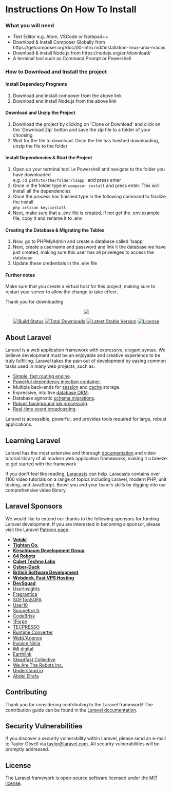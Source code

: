<h1>Instructions On How To Install</h1>
<h3>What you will need</h3>
<ul>
    <li>Text Editor e.g. Atom, VSCode or Notepad++</li>
    <li>Download & Install Composer Globally from https://getcomposer.org/doc/00-intro.md#installation-linux-unix-macos</li>
    <li>Download & install Node.js from https://nodejs.org/en/download/</li>
    <li>A terminal tool such as Command Prompt or Powershell</li>
</ul>
<h3>How to Download and Install the project</h3>
<h4>Install Dependecy Programs</h4>
<ol>
    <li>Download and install composer from the above link</li>
    <li>Download and install Node.js from the above link</li>
</ol>
<h4>Download and Unzip the Project</h4>
<ol>
    <li>Download the project by clicking on 'Clone or Download' and click on the 'Download Zip' button and save the zip file to a folder of your choosing</li>
    <li>Wait for the file to download. Once the file has finished downloading, unzip the file to the folder</li>
</ol>
<h4>Install Dependencies & Start the Project</h4>
<ol>
    <li>Open up your terminal tool i.e Powershell and navigate to the folder you have downloaded <br> e.g. <code>cd path/to/the/folder/lsapp </code> and press enter</li>
    <li>Once in the folder type in <code>composer install</code> and press enter. This will install all the dependencies</li>
    <li>
        Once the process has finished type in the following command to finalize the install<br>
        <code>php artisan key:install</code>
    </li>
    <li>Next, make sure that a .env file is created, if not get the .env.example file,  copy it and rename it to .env</li>
</ol>
<h4>Creating the Database & Migrating the Tables</h4>
<ol>
    <li>Now, go to PHPMyAdmin and create a database called 'lsapp'</li>
    <li>Next, create a username and password and link it the database we have just created, making sure this user has all priveleges to access the database</li>
    <li>Update these credentials in the .env file</li>
</ol>

<h4>Further notes</h4>
<p>Make sure that you create a virtual host for this project, making sure to restart your server to allow the change to take effect.</p>
<p>Thank you for downloading</p>

<p align="center"><img src="https://laravel.com/assets/img/components/logo-laravel.svg"></p>

<p align="center">
<a href="https://travis-ci.org/laravel/framework"><img src="https://travis-ci.org/laravel/framework.svg" alt="Build Status"></a>
<a href="https://packagist.org/packages/laravel/framework"><img src="https://poser.pugx.org/laravel/framework/d/total.svg" alt="Total Downloads"></a>
<a href="https://packagist.org/packages/laravel/framework"><img src="https://poser.pugx.org/laravel/framework/v/stable.svg" alt="Latest Stable Version"></a>
<a href="https://packagist.org/packages/laravel/framework"><img src="https://poser.pugx.org/laravel/framework/license.svg" alt="License"></a>
</p>

## About Laravel

Laravel is a web application framework with expressive, elegant syntax. We believe development must be an enjoyable and creative experience to be truly fulfilling. Laravel takes the pain out of development by easing common tasks used in many web projects, such as:

- [Simple, fast routing engine](https://laravel.com/docs/routing).
- [Powerful dependency injection container](https://laravel.com/docs/container).
- Multiple back-ends for [session](https://laravel.com/docs/session) and [cache](https://laravel.com/docs/cache) storage.
- Expressive, intuitive [database ORM](https://laravel.com/docs/eloquent).
- Database agnostic [schema migrations](https://laravel.com/docs/migrations).
- [Robust background job processing](https://laravel.com/docs/queues).
- [Real-time event broadcasting](https://laravel.com/docs/broadcasting).

Laravel is accessible, powerful, and provides tools required for large, robust applications.

## Learning Laravel

Laravel has the most extensive and thorough [documentation](https://laravel.com/docs) and video tutorial library of all modern web application frameworks, making it a breeze to get started with the framework.

If you don't feel like reading, [Laracasts](https://laracasts.com) can help. Laracasts contains over 1100 video tutorials on a range of topics including Laravel, modern PHP, unit testing, and JavaScript. Boost you and your team's skills by digging into our comprehensive video library.

## Laravel Sponsors

We would like to extend our thanks to the following sponsors for funding Laravel development. If you are interested in becoming a sponsor, please visit the Laravel [Patreon page](https://patreon.com/taylorotwell).

- **[Vehikl](https://vehikl.com/)**
- **[Tighten Co.](https://tighten.co)**
- **[Kirschbaum Development Group](https://kirschbaumdevelopment.com)**
- **[64 Robots](https://64robots.com)**
- **[Cubet Techno Labs](https://cubettech.com)**
- **[Cyber-Duck](https://cyber-duck.co.uk)**
- **[British Software Development](https://www.britishsoftware.co)**
- **[Webdock, Fast VPS Hosting](https://www.webdock.io/en)**
- **[DevSquad](https://devsquad.com)**
- [UserInsights](https://userinsights.com)
- [Fragrantica](https://www.fragrantica.com)
- [SOFTonSOFA](https://softonsofa.com/)
- [User10](https://user10.com)
- [Soumettre.fr](https://soumettre.fr/)
- [CodeBrisk](https://codebrisk.com)
- [1Forge](https://1forge.com)
- [TECPRESSO](https://tecpresso.co.jp/)
- [Runtime Converter](http://runtimeconverter.com/)
- [WebL'Agence](https://weblagence.com/)
- [Invoice Ninja](https://www.invoiceninja.com)
- [iMi digital](https://www.imi-digital.de/)
- [Earthlink](https://www.earthlink.ro/)
- [Steadfast Collective](https://steadfastcollective.com/)
- [We Are The Robots Inc.](https://watr.mx/)
- [Understand.io](https://www.understand.io/)
- [Abdel Elrafa](https://abdelelrafa.com)

## Contributing

Thank you for considering contributing to the Laravel framework! The contribution guide can be found in the [Laravel documentation](https://laravel.com/docs/contributions).

## Security Vulnerabilities

If you discover a security vulnerability within Laravel, please send an e-mail to Taylor Otwell via [taylor@laravel.com](mailto:taylor@laravel.com). All security vulnerabilities will be promptly addressed.

## License

The Laravel framework is open-source software licensed under the [MIT license](https://opensource.org/licenses/MIT).
